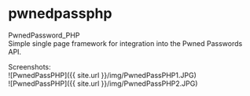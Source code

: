 # pwnedpassphp
PwnedPassword_PHP  
Simple single page framework for integration into the Pwned Passwords API.

Screenshots:  
![PwnedPassPHP]({{ site.url }}/img/PwnedPassPHP1.JPG)  
![PwnedPassPHP]({{ site.url }}/img/PwnedPassPHP2.JPG)
